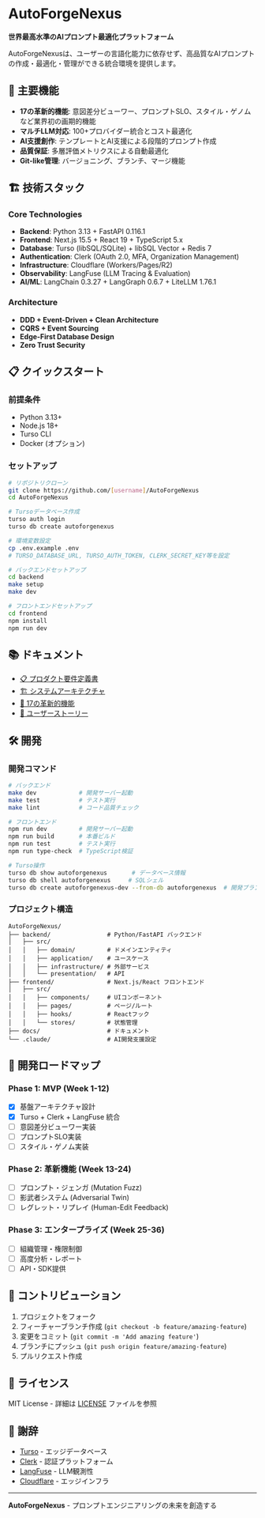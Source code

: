 # AutoForgeNexus

**世界最高水準のAIプロンプト最適化プラットフォーム**

AutoForgeNexusは、ユーザーの言語化能力に依存せず、高品質なAIプロンプトの作成・最適化・管理ができる統合環境を提供します。

## 🚀 主要機能

- **17の革新的機能**: 意図差分ビューワー、プロンプトSLO、スタイル・ゲノムなど業界初の画期的機能
- **マルチLLM対応**: 100+プロバイダー統合とコスト最適化
- **AI支援創作**: テンプレートとAI支援による段階的プロンプト作成
- **品質保証**: 多層評価メトリクスによる自動最適化
- **Git-like管理**: バージョニング、ブランチ、マージ機能

## 🏗️ 技術スタック

### Core Technologies
- **Backend**: Python 3.13 + FastAPI 0.116.1
- **Frontend**: Next.js 15.5 + React 19 + TypeScript 5.x
- **Database**: Turso (libSQL/SQLite) + libSQL Vector + Redis 7
- **Authentication**: Clerk (OAuth 2.0, MFA, Organization Management)
- **Infrastructure**: Cloudflare (Workers/Pages/R2)
- **Observability**: LangFuse (LLM Tracing & Evaluation)
- **AI/ML**: LangChain 0.3.27 + LangGraph 0.6.7 + LiteLLM 1.76.1

### Architecture
- **DDD + Event-Driven + Clean Architecture**
- **CQRS + Event Sourcing**
- **Edge-First Database Design**
- **Zero Trust Security**

## 📋 クイックスタート

### 前提条件
- Python 3.13+
- Node.js 18+
- Turso CLI
- Docker (オプション)

### セットアップ

```bash
# リポジトリクローン
git clone https://github.com/[username]/AutoForgeNexus
cd AutoForgeNexus

# Tursoデータベース作成
turso auth login
turso db create autoforgenexus

# 環境変数設定
cp .env.example .env
# TURSO_DATABASE_URL, TURSO_AUTH_TOKEN, CLERK_SECRET_KEY等を設定

# バックエンドセットアップ
cd backend
make setup
make dev

# フロントエンドセットアップ
cd frontend
npm install
npm run dev
```

## 📚 ドキュメント

- [📋 プロダクト要件定義書](docs/requirements/product_requirements.md)
- [🏗️ システムアーキテクチャ](docs/architecture/system_architecture.md)
- [🚀 17の革新的機能](docs/requirements/innovative_features.md)
- [👥 ユーザーストーリー](docs/requirements/user_stories.md)

## 🛠️ 開発

### 開発コマンド

```bash
# バックエンド
make dev            # 開発サーバー起動
make test           # テスト実行
make lint           # コード品質チェック

# フロントエンド
npm run dev         # 開発サーバー起動
npm run build       # 本番ビルド
npm run test        # テスト実行
npm run type-check  # TypeScript検証

# Turso操作
turso db show autoforgenexus       # データベース情報
turso db shell autoforgenexus     # SQLシェル
turso db create autoforgenexus-dev --from-db autoforgenexus  # 開発ブランチ
```

### プロジェクト構造

```
AutoForgeNexus/
├── backend/                # Python/FastAPI バックエンド
│   ├── src/
│   │   ├── domain/         # ドメインエンティティ
│   │   ├── application/    # ユースケース
│   │   ├── infrastructure/ # 外部サービス
│   │   └── presentation/   # API
├── frontend/               # Next.js/React フロントエンド
│   ├── src/
│   │   ├── components/     # UIコンポーネント
│   │   ├── pages/          # ページ/ルート
│   │   ├── hooks/          # Reactフック
│   │   └── stores/         # 状態管理
├── docs/                   # ドキュメント
└── .claude/                # AI開発支援設定
```

## 🎯 開発ロードマップ

### Phase 1: MVP (Week 1-12)
- [x] 基盤アーキテクチャ設計
- [x] Turso + Clerk + LangFuse 統合
- [ ] 意図差分ビューワー実装
- [ ] プロンプトSLO実装
- [ ] スタイル・ゲノム実装

### Phase 2: 革新機能 (Week 13-24)
- [ ] プロンプト・ジェンガ (Mutation Fuzz)
- [ ] 影武者システム (Adversarial Twin)
- [ ] レグレット・リプレイ (Human-Edit Feedback)

### Phase 3: エンタープライズ (Week 25-36)
- [ ] 組織管理・権限制御
- [ ] 高度分析・レポート
- [ ] API・SDK提供

## 🤝 コントリビューション

1. プロジェクトをフォーク
2. フィーチャーブランチ作成 (`git checkout -b feature/amazing-feature`)
3. 変更をコミット (`git commit -m 'Add amazing feature'`)
4. ブランチにプッシュ (`git push origin feature/amazing-feature`)
5. プルリクエスト作成

## 📄 ライセンス

MIT License - 詳細は [LICENSE](LICENSE) ファイルを参照

## 🙏 謝辞

- [Turso](https://turso.tech/) - エッジデータベース
- [Clerk](https://clerk.com/) - 認証プラットフォーム
- [LangFuse](https://langfuse.com/) - LLM観測性
- [Cloudflare](https://cloudflare.com/) - エッジインフラ

---

**AutoForgeNexus** - プロンプトエンジニアリングの未来を創造する